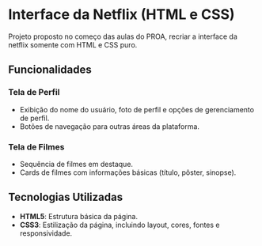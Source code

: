 # Interface da Netflix (HTML e CSS)

Projeto proposto no começo das aulas do PROA, recriar a interface da netflix somente com HTML e CSS puro. 

## Funcionalidades

### Tela de Perfil
- Exibição do nome do usuário, foto de perfil e opções de gerenciamento de perfil.
- Botões de navegação para outras áreas da plataforma.

### Tela de Filmes
- Sequência de filmes em destaque.
- Cards de filmes com informações básicas (título, pôster, sinopse).

## Tecnologias Utilizadas
- **HTML5**: Estrutura básica da página.
- **CSS3**: Estilização da página, incluindo layout, cores, fontes e responsividade.
